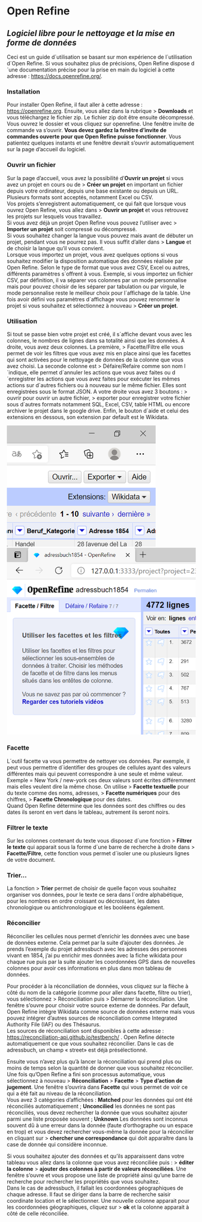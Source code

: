  <link href="/../style.css" rel="stylesheet"></link>


# Open Refine  

## _Logiciel libre pour le nettoyage et la mise en forme de données_

Ceci est un guide d´utilisation se basant sur mon expérience de l´utilisation d´Open Refine. Si vous souhaitez plus de précisions, Open Refine dispose d´une documentation 
précise pour la prise en main du logiciel à cette adresse : https://docs.openrefine.org/.

### Installation

Pour installer Open Refine, il faut aller à cette adresse : https://openrefine.org. Ensuite, vous allez dans la rubrique > **Downloads** et vous téléchargez le fichier zip.
Le fichier zip doit être ensuite décompressé. Vous ouvrez le dossier et vous cliquez sur openrefine. Une fenêtre invite de commande va s’ouvrir. 
**Vous devez gardez la fenêtre d’invite de commandes ouverte pour que Open Refine puisse fonctionner**. 
Vous patientez quelques instants et une fenêtre devrait s’ouvrir automatiquement sur la page d’accueil du logiciel.  

### Ouvrir un fichier

Sur la page d’accueil, vous avez la possibilité d’**Ouvrir un projet** si vous avez un projet en cours ou de > **Créer un projet** en important un fichier depuis votre ordinateur, 
depuis une base existante ou depuis un URL. Plusieurs formats sont acceptés, notamment Excel ou CSV.  
Vos projets s’enregistrent automatiquement, ce qui fait que lorsque vous ouvrez Open Refine, vous allez dans > **Ouvrir un projet** et vous retrouvez les projets sur lesquels vous travaillez.  
Si vous avez déjà un projet Open Refine vous pouvez l’utiliser avec > **Importer un projet** soit compressé ou décompressé.  
Si vous souhaitez changer la langue vous pouvez mais avant de débuter un projet, pendant vous ne pourrez pas. 
Il vous suffit d’aller dans > **Langue** et de choisir la langue qu’il vous convient.  
Lorsque vous importez un projet, vous avez quelques options si vous souhaitez modifier la disposition automatique des données réalisée par Open Refine. 
Selon le type de format que vous avez CSV, Excel ou autres, différents paramètres s´offrent à vous. 
Exemple, si vous importez un fichier CSV, par définition, il va séparer vos colonnes par un mode personnalise mais pour pouvez choisir de les séparer par tabulation ou par virgule,
le mode personnalise reste le meilleur choix pour l´affichage de la table. 
Une fois avoir défini vos paramètres d´affichage vous pouvez renommer le projet si vous souhaitez et sélectionnez à nouveau > **Créer un projet**.

### Utilisation

Si tout se passe bien votre projet est créé, il s´affiche devant vous avec les colonnes, le nombres de lignes dans sa totalité ainsi que les données. 
A droite, vous avez deux colonnes. La première, > Facette/Filtre elle vous permet de voir les filtres que vous avez mis en place ainsi que les facettes qui sont activées 
pour le nettoyage de données de la colonne que vous avez choisi. La seconde colonne est > Défaire/Refaire comme son nom l´indique, elle permet d´annuler les actions 
que vous avez faites ou d´enregistrer les actions que vous avez faites pour exécuter les mêmes actions sur d´autres fichiers ou à nouveau sur le même fichier. 
Elles sont enregistrées sous le format JSON. A votre droite vous avez 3 boutons : > ouvrir pour ouvrir un autre fichier, > exporter pour enregistrer votre fichier sous d´autres
formats notamment SQL, Excel, CSV, table HTML ou encore archiver le projet dans le google drive. Enfin, le bouton d´aide et celui des extensions en dessous, 
son extension par default est le Wikidata.  

<img src='screenshots/1.png' /> <img class='2' src='screenshots/2.png' />

### Facette

L´outil facette va vous permettre de nettoyer vos données. 
Par exemple, il peut vous permettre d´identifier des groupes de cellules ayant des valeurs différentes mais qui peuvent correspondre à une seule et même valeur. 
Exemple = New York / new-york ces deux valeurs sont écrites différemment mais elles veulent dire la même chose. 
On utilise > **Facette textuelle** pour du texte comme des noms, adresses, > **Facette numériques** pour des chiffres, > **Facette Chronologique** pour des dates.  
Quand Open Refine détermine que les données sont des chiffres ou des dates ils seront en vert dans le tableau, autrement ils seront noirs.

### Filtrer le texte

Sur les colonnes contenant du texte vous disposez d´une fonction > **Filtrer le texte** qui apparait sous la forme d´une barre de recherche à droite dans > **Facette/Filtre**, 
cette fonction vous permet d´isoler une ou plusieurs lignes de votre document. 

### Trier...

La fonction > **Trier** permet de choisir de quelle façon vous souhaitez organiser vos données, pour le texte ce sera dans l´ordre alphabétique, pour les nombres en ordre croissant ou décroissant, 
les dates chronologique ou antichronologique et les booléens également. 

### Réconcilier

Réconcilier les cellules nous permet d’enrichir les données avec une base de données externe. Cela permet par la suite d’ajouter des données. 
Je prends l’exemple du projet adressbuch avec les adresses des personnes vivant en 1854, j’ai pu enrichir mes données avec la fiche wikidata pour chaque rue 
puis par la suite ajouter les coordonnées GPS dans de nouvelles colonnes pour avoir ces informations en plus dans mon tableau de données.  


Pour procéder à la réconciliation de données, vous cliquez sur la flèche à côté du nom de la catégorie (comme pour aller dans facette, filtre ou trier), 
vous sélectionnez > Réconciliation puis > Démarrer la réconciliation. Une fenêtre s’ouvre pour choisir votre source externe de données. 
Par default, Open Refine intègre Wikidata comme source de données externe mais vous pouvez intégrer d’autres sources de réconciliation comme Integrated Authority File (IAF) 
ou des Thésaurus.  
Les sources de réconciliation sont disponibles à cette adresse : https://reconciliation-api.github.io/testbench/ . 
Open Refine détecte automatiquement ce que vous souhaitez réconcilier. 
Dans le cas de adressbuch, un champ « street» est déjà présélectionné.  

Ensuite vous n’avez plus qu’à lancer la réconciliation qui prend plus ou moins de temps selon la quantité de donner que vous souhaitez réconcilier. Une fois qu’Open Refine a fini son processus automatique, vous sélectionnez à nouveau > **Réconciliation** > **Facette** > **Type d’action de jugement**.  Une fenêtre s’ouvrira dans **Facette** qui vous permet de voir ce qui a été fait au niveau de la réconciliation.  
Vous avez 3 catégories d’affichées : **Matched** pour les données qui ont été réconciliés automatiquement ; **Unconcilied** les données ne sont pas réconciliés, vous devez rechercher la donnée que vous souhaitez ajouter parmi une liste proposée souvent ; **Unknown** Les données sont inconnus souvent dû à une erreur dans la donnée (faute d’orthographe ou un espace en trop) et vous devez rechercher vous-même la donnée pour la réconcilier en cliquant sur > **chercher une correspondance** qui doit apparaître dans la case de donnée qui considère inconnue. 

Si vous souhaitez ajouter des données et qu’ils apparaissent dans votre tableau vous allez dans la colonne que vous avez réconciliée puis : > **éditer la colonne** > **ajouter des colonnes à partir de valeurs réconciliées**. Une fenêtre s’ouvre et vous propose une liste de propriété ainsi qu’une barre de recherche pour rechercher les propriétés que vous souhaitez.  
Dans le cas de adressbuch, il fallait les coordonnées géographiques de chaque adresse. Il faut se diriger dans la barre de recherche saisir coordinate location et le sélectionner. Une nouvelle colonne apparait pour les coordonnées géographiques, cliquez sur > **ok** et la colonne apparait à côté de celle réconciliée. 






